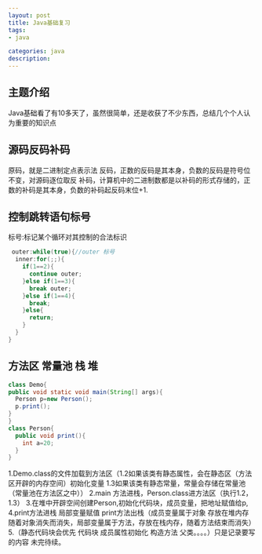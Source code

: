 ```yaml
---
layout: post
title: Java基础复习
tags:
- java

categories: java
description:
---
```

## 主题介绍
Java基础看了有10多天了，虽然很简单，还是收获了不少东西，总结几个个人认为重要的知识点

<!-- more -->
## 源码反码补码
原码，就是二进制定点表示法
反码，正数的反码是其本身，负数的反码是符号位不变，对源码逐位取反
补码，计算机中的二进制数都是以补码的形式存储的，正数的补码是其本身，负数的补码起反码末位+1.

## 控制跳转语句标号
标号:标记某个循环对其控制的合法标识
```java
 outer:while(true){//outer 标号
  inner:for(;;){
    if(1==2){
      continue outer;
    }else if(1==3){
      break outer;
    }else if(1==4){
      break;
    }else{
      return;
    }
  }
}  

```
## 方法区 常量池 栈 堆
```java
class Demo{
public void static void main(String[] args){
  Person p=new Person();
  p.print();
}
}
class Person{
  public void print(){
    int a=20;
  }
}
```
1.Demo.class的文件加载到方法区（1.2如果该类有静态属性，会在静态区（方法区开辟的内存空间）初始化变量
1.3如果该类有静态常量，常量会存储在常量池（常量池在方法区之中））
2.main 方法进栈，Person.class进方法区（执行1.2，1.3）
3.在堆中开辟空间创建Person,初始化代码块，成员变量，把地址赋值给p,
4.print方法进栈 局部变量赋值 print方法出栈（成员变量属于对象 存放在堆内存 随着对象消失而消失，局部变量属于方法，存放在栈内存，随着方法结束而消失）
5.（静态代码块会优先 代码块 成员属性初始化 构造方法 父类。。。。）只是记录要写的内容 未完待续。
